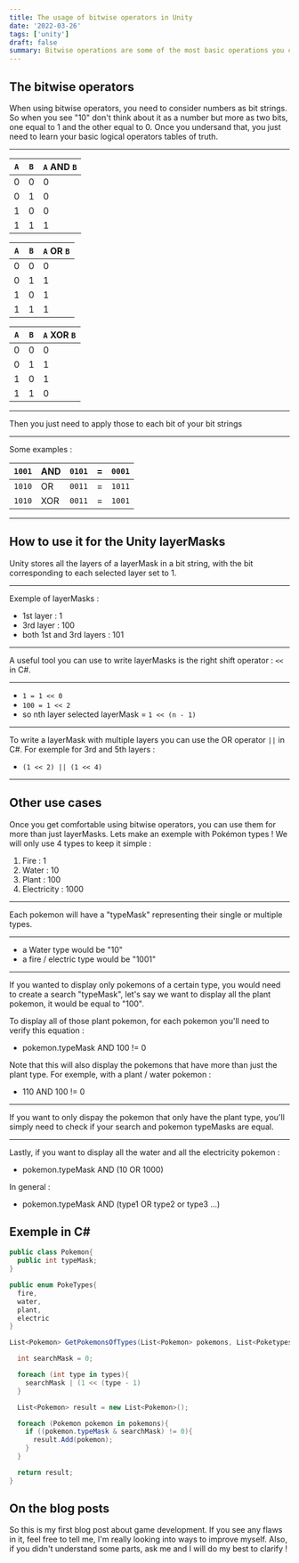 ```yaml
---
title: The usage of bitwise operators in Unity
date: '2022-03-26'
tags: ['unity']
draft: false
summary: Bitwise operations are some of the most basic operations you can give to a processor. They can be very useful in unity to manipulate layerMasks.
---
```


## The bitwise operators

When using bitwise operators, you need to consider numbers as bit strings. So when you see "10" don't think about it as a number but more as two bits, one equal to 1 and the other equal to 0. Once you undersand that, you just need to learn your basic logical operators tables of truth.

---

| `A` | `B` | `A` AND `B` |
|-----|-----|-------------|
| 0   | 0   | 0           |
| 0   | 1   | 0           |
| 1   | 0   | 0           |
| 1   | 1   | 1           |

| `A` | `B` | `A` OR `B` |
|-----|-----|-------------|
| 0   | 0   | 0           |
| 0   | 1   | 1           |
| 1   | 0   | 1           |
| 1   | 1   | 1           |

| `A` | `B` | `A` XOR `B` |
|-----|-----|-------------|
| 0   | 0   | 0           |
| 0   | 1   | 1           |
| 1   | 0   | 1           |
| 1   | 1   | 0           |

---

Then you just need to apply those to each bit of your bit strings

---

Some examples :

| `1001` | AND | `0101` | = | `0001` |
|--------|-----|--------|---|--------|
| `1010` | OR  | `0011` | = | `1011` |
| `1010` | XOR | `0011` | = | `1001` |

---

## How to use it for the Unity layerMasks

Unity stores all the layers of a layerMask in a bit string, with the bit corresponding to each selected layer set to 1.

---

Exemple of layerMasks :

- 1st layer : 1
- 3rd layer : 100
- both 1st and 3rd layers : 101

---

A useful tool you can use to write layerMasks is the right shift operator : `<<` in C#.

---

- `1 = 1 << 0`
- `100 = 1 << 2`
- so nth layer selected layerMask = `1 << (n - 1)`

---

To write a layerMask with multiple layers you can use the OR operator `||` in C#. For exemple for 3rd and 5th layers :

- `(1 << 2) || (1 << 4)`

---

## Other use cases

Once you get comfortable using bitwise operators, you can use them for more than just layerMasks. Lets make an exemple with Pokémon types ! We will only use 4 types to keep it simple :

1.  Fire : 1
2.  Water : 10
3.  Plant : 100
4.  Electricity : 1000

---

Each pokemon will have a "typeMask" representing their single or multiple types.

---

- a Water type would be "10"
- a fire / electric type would be "1001"

---

If you wanted to display only pokemons of a certain type, you would need to create a search "typeMask", let's say we want to display all the plant pokemon, it would be equal to "100".

To display all of those plant pokemon, for each pokemon you'll need to verify this equation :

- pokemon.typeMask AND 100 != 0

Note that this will also display the pokemons that have more than just the plant type. For exemple, with a plant / water pokemon :

- 110 AND 100 != 0

---

If you want to only dispay the pokemon that only have the plant type, you'll simply need to check if your search and pokemon typeMasks are equal.

---

Lastly, if you want to display all the water and all the electricity pokemon :

- pokemon.typeMask AND (10 OR 1000)

In general :

- pokemon.typeMask AND (type1 OR type2 or type3 ...)

## Exemple in C#

```cs
public class Pokemon{
  public int typeMask;
}

public enum PokeTypes{
  fire,
  water,
  plant,
  electric
}

List<Pokemon> GetPokemonsOfTypes(List<Pokemon> pokemons, List<Poketypes> types){

  int searchMask = 0;

  foreach (int type in types){
    searchMask | (1 << (type - 1)
  }

  List<Pokemon> result = new List<Pokemon>();

  foreach (Pokemon pokemon in pokemons){
    if ((pokemon.typeMask & searchMask) != 0){
      result.Add(pokemon);
    }
  }

  return result;
}
```

## On the blog posts

So this is my first blog post about game development. If you see any flaws in it, feel free to tell me, I'm really looking into ways to improve myself. Also, if you didn't understand some parts, ask me and I will do my best to clarify !
